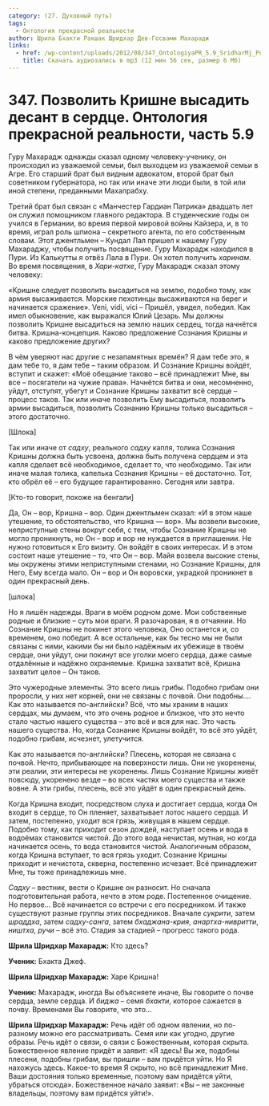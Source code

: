 ```yaml
---
category: (27. Духовный путь)
tags:
  - Онтология прекрасной реальности
author: Шрила Бхакти Ракшак Шридхар Дев-Госвами Махарадж
links:
  - href: /wp-content/uploads/2012/08/347_OntologiyaPR_5.9_SridharMj_Pozvolit_Krishne_vysadit_desant_v_serdce.mp3
    title: Скачать аудиозапись в mp3 (12 мин 56 сек, размер 6 Мб)
---
```


# 347. Позволить Кришне высадить десант в сердце. Онтология прекрасной реальности, часть 5.9

Гуру Махарадж однажды сказал одному человеку-ученику, он происходил из уважаемой семьи, был выходцем из уважаемой семьи в Агре. Его старший брат был видным адвокатом, второй брат был советником губернатора, но так или иначе эти люди были, в той или иной степени, преданными Махапрабху.

Третий брат был связан с «Манчестер Гардиан Патрика» двадцать лет он служил помощником главного редактора. В студенческие годы он учился в Германии, во время первой мировой войны Кайзера, и, в то время, играл роль шпиона – секретного агента, по его собственным словам. Этот джентльмен – Кундал Лал пришел к нашему Гуру Махараджу, чтобы получить посвящение. Гуру Махарадж находился в Пури. Из Калькутты я отвёз Лала в Пури. Он хотел получить *харинам*. Во время посвящения, в *Хари-катхе*, Гуру Махарадж сказал этому человеку:

«Кришне следует позволить высадиться на землю, подобно тому, как армия высаживается. Морские пехотинцы высаживаются на берег и начинается сражение». Veni, vidi, vici – Пришёл, увидел, победил. Как имел обыкновение, как выражался Юлий Цезарь. Мы должны позволить Кришне высадиться на землю наших сердец, тогда начнётся битва. Кришна-концепция. Каково предложение Сознания Кришны и каково предложение других?

В чём уверяют нас другие с незапамятных времён? Я дам тебе это, я дам тебе то, я дам тебе – таким образом. И Сознание Кришны войдёт, вступит и скажет: «Моё обещание таково – всё принадлежит Мне, вы все – посягатели на чужие права». Начнётся битва и они, несомненно, уйдут, отступят, убегут и Сознание Кришны захватит всё сердце – процесс таков. Так или иначе позволить Ему высадиться, позволить армии высадиться, позволить Сознанию Кришны только высадиться – этого достаточно.

[Шлока]

Так или иначе от *садху*, реального *садху* капля, толика Сознания Кришны должна быть усвоена, должна быть получена сердцем и эта капля сделает всё необходимое, сделает то, что необходимо. Так или иначе малая толика, капелька Сознания Кришны – её достаточно. Тот, кто обрёл её – его будущее гарантированно. Сегодня или завтра.

[Кто-то говорит, похоже на бенгали]

Да, Он – вор, Кришна – вор. Один джентльмен сказал: «И в этом наше утешение, то обстоятельство, что Кришна — вор». Мы возвели высокие, неприступные стены вокруг себя, с тем, чтобы Сознание Кришны не могло проникнуть, но Он – вор и вор не нуждается в приглашении. Не нужно готовиться к Его визиту. Он войдёт в своих интересах. И в этом состоит наше утешение – то, что Он – вор. Майя возвела высокие стены, мы окружены этими неприступными стенами, но Сознание Кришны, для Него, Ему всегда мало. Он – вор и Он воровски, украдкой проникнет в один прекрасный день.

[шлока]

Но я лишён надежды. Враги в моём родном доме. Мои собственные родные и близкие – суть мои враги. Я разочарован, я в отчаянии. Но Сознание Кришны не покинет этого человека, Оно останется и, со временем, оно победит. А все остальные, как бы тесно мы не были связаны с ними, какими бы ни было надёжным их убежище в твоём сердце, они уйдут, они покинут все уголки моего сердца, даже самые отдалённые и надёжно охраняемые. Кришна захватит всё, Кришна захватит целое – Он таков.

Это чужеродные элементы. Это всего лишь грибы. Подобно грибам они проросли, у них нет корней, они не связаны с почвой. Они подобны…. Как это называется по-английски? Всё, что мы храним в наших сердцах, мы думаем, что это очень родное и близкое, что это нечто стало частью нашего существа – это всё и вся для нас. Это часть нашего существа. Но, когда Сознание Кришны войдёт, то всё это уйдёт, подобно грибам, исчезнет, улетучится.

Как это называется по-английски? Плесень, которая не связана с почвой. Нечто, прибывающее на поверхности лишь. Они не укоренены, эти реалии, эти интересы не укоренены. Лишь Сознание Кришны живёт повсюду, укоренено везде – во всех частях моего существа и также вовне. А эти грибы, плесень, всё это уйдёт в один прекрасный день.

Когда Кришна входит, посредством слуха и достигает сердца, когда Он входит в сердце, то Он пленяет, захватывает лотос нашего сердца. И затем, постепенно, уходит вся грязь, живущая в нашем сердце. Подобно тому, как приходит сезон дождей, наступает осень и вода в водоёмах становится чистой. До этого вода нечистая, мутная, но когда начинается осень, то вода становится чистой. Аналогичным образом, когда Кришна вступает, то вся грязь уходит. Сознание Кришны приходит и нечистота, скверна, постепенно исчезает. Всё принадлежит Мне, ты тоже принадлежишь мне.

*Садху* – вестник, вести о Кришне он разносит. Но сначала подготовительная работа, нечто в этом роде. Постепенное очищение. Но первое… Всё начинается со встречи с его посредником. И также существуют разные группы этих посредников. Вначале *сукрити*, затем *шраддха*, затем *садху-санга*, затем *бхаджана-крия*, *анартха-нивритти*, *ништха*, *ручи* – всё это. Стадия за стадией – прогресс такого рода.

**Шрила Шридхар Махарадж:** Кто здесь?

**Ученик:** Бхакта Джеф.

**Шрила Шридхар Махарадж:** Харе Кришна!

**Ученик:** Махарадж, иногда Вы объясняете иначе, Вы говорите о почве сердца, земле сердца. И *биджа* – семя *бхакти*, которое сажается в почву. Временами Вы говорите, что это…

**Шрила Шридхар Махарадж:** Речь идёт об одном явлении, но по-разному можно его рассматривать. Семя или как угодно, другие образы. Речь идёт о связи, о связи с Божественным, которая скрыта. Божественное явление придёт и заявит: «Я здесь! Вы же, подобны плесени, подобны грибам, вы пришли – вам придётся уйти. Но Я нахожусь здесь. Какое-то время Я скрыто, но всё принадлежит Мне. Ваши достояния только временные, поэтому вам придётся уйти, убраться отсюда». Божественное начало заявит: «Вы – не законные владельцы, поэтому вам придётся уйти!».


